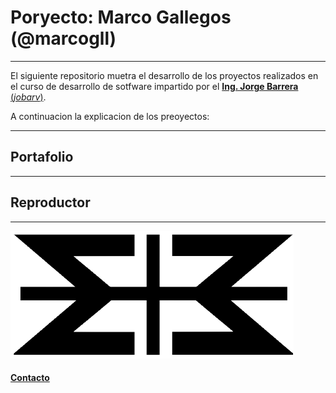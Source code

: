 # Poryecto: Marco Gallegos (@marcogll)

---
El siguiente repositorio muetra el desarrollo de los proyectos realizados en el curso de desarrollo de sotfware impartido por el [**Ing. Jorge Barrera** (*jobarv*)](https://github.com/jobarv).

A continuacion la explicacion de los preoyectos:

---
## Portafolio

---
## Reproductor


---
![.](https://github.com/RoyalMasterDevs/proyecto_marcogll1/blob/main/img/logo.png)

#### [Contacto](https://marco.makersmarketing.tech/)


